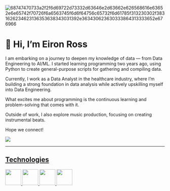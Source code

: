 ![68747470733a2f2f6d69722d73332d63646e2d63662e626568616e63652e6e65742f70726f6a6563745f6d6f64756c65732f6d61785f313230302f3831626234623136353638343031392e363430623630333864313333652e676966](https://github.com/user-attachments/assets/f7dbeef8-c781-4aab-bf5a-5a3f2f8a98e6)

<h1>👋 Hi, I’m Eiron Ross</h1>

I am embarking on a journey to deepen my knowledge of data — from Data Engineering to AI/ML. I started learning programming two years ago, using Python to create general-purpose scripts for gathering and compiling data.

Currently, I work as a Data Analyst in the healthcare industry, where I’m building a strong foundation in data analysis while actively upskilling myself into Data Engineering.

What excites me about programming is the continuous learning and problem-solving that comes with it.

Outside of work, I also explore music production, focusing on creating instrumental beats.

Hope we connect!

<div >
  <a class="header-badge" target="_blank" href="https://www.linkedin.com/in/eironross/">
  <img src="https://img.shields.io/badge/style--5eba00.svg?label=LinkedIn&logo=linkedin&style=social">
</div>
<hr>
<div>
  <h2>Technologies</h2>
  <img style="width:50px;height:50px;"src="https://user-images.githubusercontent.com/25181517/192158954-f88b5814-d510-4564-b285-dff7d6400dad.png">  
  <img style="width:50px;height:50px;"src="https://user-images.githubusercontent.com/25181517/183898674-75a4a1b1-f960-4ea9-abcb-637170a00a75.png">  
  <img style="width:50px;height:50px;"src="https://user-images.githubusercontent.com/25181517/117447155-6a868a00-af3d-11eb-9cfe-245df15c9f3f.png">  
  <img style="width:50px;height:50px;"src="https://user-images.githubusercontent.com/25181517/183423507-c056a6f9-1ba8-4312-a350-19bcbc5a8697.png">
</div>
